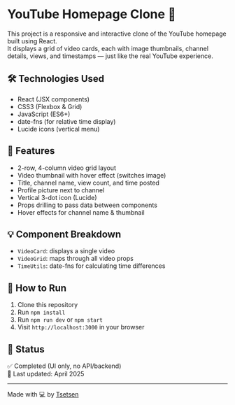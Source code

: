 # YouTube Homepage Clone 🎥

This project is a responsive and interactive clone of the YouTube homepage built using React.  
It displays a grid of video cards, each with image thumbnails, channel details, views, and timestamps — just like the real YouTube experience.

## 🛠 Technologies Used
- React (JSX components)
- CSS3 (Flexbox & Grid)
- JavaScript (ES6+)
- date-fns (for relative time display)
- Lucide icons (vertical menu)

## 🎯 Features
- 2-row, 4-column video grid layout
- Video thumbnail with hover effect (switches image)
- Title, channel name, view count, and time posted
- Profile picture next to channel
- Vertical 3-dot icon (Lucide)
- Props drilling to pass data between components
- Hover effects for channel name & thumbnail

## 💡 Component Breakdown
- `VideoCard`: displays a single video
- `VideoGrid`: maps through all video props
- `TimeUtils`: date-fns for calculating time differences

## 🧪 How to Run
1. Clone this repository
2. Run `npm install`
3. Run `npm run dev` or `npm start`
4. Visit `http://localhost:3000` in your browser

## 📌 Status
✅ Completed (UI only, no API/backend)  
📅 Last updated: April 2025

---

Made with 💻 by [Tsetsen](https://github.com/tsetse0725)
